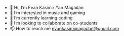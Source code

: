 - 👋 Hi, I’m Evan Kasimir Yan Magadan
- 👀 I’m interested in music and gaming
- 🌱 I’m currently learning coding
- 💞️ I’m looking to collaborate on co-students
- 📫 How to reach me evankasimimagadan@gmail.com


<!---
kirito090605/kirito090605 is a ✨ special ✨ repository because its `README.md` (this file) appears on your GitHub profile.
You can click the Preview link to take a look at your changes.
--->

